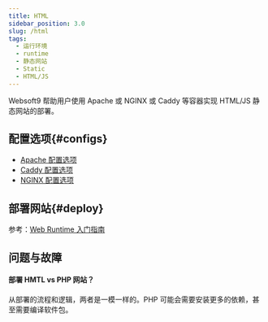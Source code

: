 ```yaml
---
title: HTML
sidebar_position: 3.0
slug: /html
tags:
  - 运行环境
  - runtime
  - 静态网站
  - Static
  - HTML/JS
---
```


Websoft9 帮助用户使用 Apache 或 NGINX 或 Caddy 等容器实现 HTML/JS 静态网站的部署。   

## 配置选项{#configs}

- [Apache 配置选项](../apache#configs)
- [Caddy  配置选项](../caddy#configs)
- [NGINX 配置选项](../nginx#configs)

## 部署网站{#deploy}

参考：[Web Runtime 入门指南](../runtime#quick)

## 问题与故障

#### 部署 HMTL vs PHP 网站？

从部署的流程和逻辑，两者是一模一样的。PHP 可能会需要安装更多的依赖，甚至需要编译软件包。  